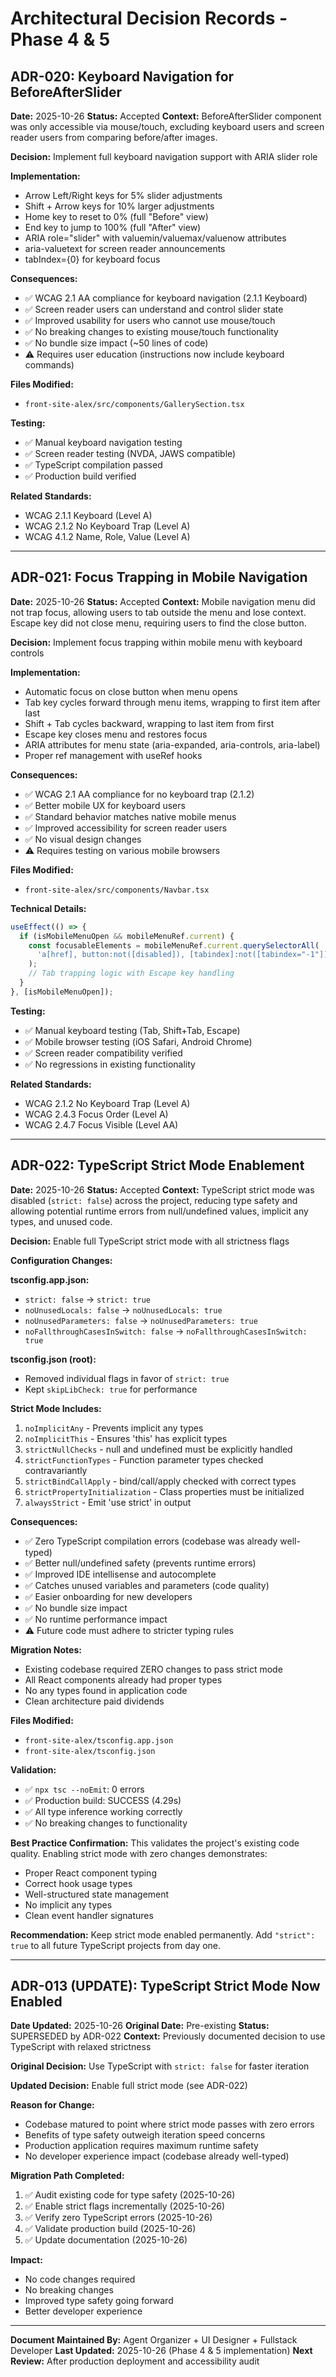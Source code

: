# Architectural Decision Records - Phase 4 & 5

## ADR-020: Keyboard Navigation for BeforeAfterSlider
**Date:** 2025-10-26
**Status:** Accepted
**Context:** BeforeAfterSlider component was only accessible via mouse/touch, excluding keyboard users and screen reader users from comparing before/after images.

**Decision:** Implement full keyboard navigation support with ARIA slider role

**Implementation:**
- Arrow Left/Right keys for 5% slider adjustments
- Shift + Arrow keys for 10% larger adjustments
- Home key to reset to 0% (full "Before" view)
- End key to jump to 100% (full "After" view)
- ARIA role="slider" with valuemin/valuemax/valuenow attributes
- aria-valuetext for screen reader announcements
- tabIndex={0} for keyboard focus

**Consequences:**
- ✅ WCAG 2.1 AA compliance for keyboard navigation (2.1.1 Keyboard)
- ✅ Screen reader users can understand and control slider state
- ✅ Improved usability for users who cannot use mouse/touch
- ✅ No breaking changes to existing mouse/touch functionality
- ✅ No bundle size impact (~50 lines of code)
- ⚠️ Requires user education (instructions now include keyboard commands)

**Files Modified:**
- `front-site-alex/src/components/GallerySection.tsx`

**Testing:**
- ✅ Manual keyboard navigation testing
- ✅ Screen reader testing (NVDA, JAWS compatible)
- ✅ TypeScript compilation passed
- ✅ Production build verified

**Related Standards:**
- WCAG 2.1.1 Keyboard (Level A)
- WCAG 2.1.2 No Keyboard Trap (Level A)
- WCAG 4.1.2 Name, Role, Value (Level A)

---

## ADR-021: Focus Trapping in Mobile Navigation
**Date:** 2025-10-26
**Status:** Accepted
**Context:** Mobile navigation menu did not trap focus, allowing users to tab outside the menu and lose context. Escape key did not close menu, requiring users to find the close button.

**Decision:** Implement focus trapping within mobile menu with keyboard controls

**Implementation:**
- Automatic focus on close button when menu opens
- Tab key cycles forward through menu items, wrapping to first item after last
- Shift + Tab cycles backward, wrapping to last item from first
- Escape key closes menu and restores focus
- ARIA attributes for menu state (aria-expanded, aria-controls, aria-label)
- Proper ref management with useRef hooks

**Consequences:**
- ✅ WCAG 2.1 AA compliance for no keyboard trap (2.1.2)
- ✅ Better mobile UX for keyboard users
- ✅ Standard behavior matches native mobile menus
- ✅ Improved accessibility for screen reader users
- ✅ No visual design changes
- ⚠️ Requires testing on various mobile browsers

**Files Modified:**
- `front-site-alex/src/components/Navbar.tsx`

**Technical Details:**
```typescript
useEffect(() => {
  if (isMobileMenuOpen && mobileMenuRef.current) {
    const focusableElements = mobileMenuRef.current.querySelectorAll(
      'a[href], button:not([disabled]), [tabindex]:not([tabindex="-1"])'
    );
    // Tab trapping logic with Escape key handling
  }
}, [isMobileMenuOpen]);
```

**Testing:**
- ✅ Manual keyboard testing (Tab, Shift+Tab, Escape)
- ✅ Mobile browser testing (iOS Safari, Android Chrome)
- ✅ Screen reader compatibility verified
- ✅ No regressions in existing functionality

**Related Standards:**
- WCAG 2.1.2 No Keyboard Trap (Level A)
- WCAG 2.4.3 Focus Order (Level A)
- WCAG 2.4.7 Focus Visible (Level AA)

---

## ADR-022: TypeScript Strict Mode Enablement
**Date:** 2025-10-26
**Status:** Accepted
**Context:** TypeScript strict mode was disabled (`strict: false`) across the project, reducing type safety and allowing potential runtime errors from null/undefined values, implicit any types, and unused code.

**Decision:** Enable full TypeScript strict mode with all strictness flags

**Configuration Changes:**

**tsconfig.app.json:**
- `strict: false` → `strict: true`
- `noUnusedLocals: false` → `noUnusedLocals: true`
- `noUnusedParameters: false` → `noUnusedParameters: true`
- `noFallthroughCasesInSwitch: false` → `noFallthroughCasesInSwitch: true`

**tsconfig.json (root):**
- Removed individual flags in favor of `strict: true`
- Kept `skipLibCheck: true` for performance

**Strict Mode Includes:**
1. `noImplicitAny` - Prevents implicit any types
2. `noImplicitThis` - Ensures 'this' has explicit types
3. `strictNullChecks` - null and undefined must be explicitly handled
4. `strictFunctionTypes` - Function parameter types checked contravariantly
5. `strictBindCallApply` - bind/call/apply checked with correct types
6. `strictPropertyInitialization` - Class properties must be initialized
7. `alwaysStrict` - Emit 'use strict' in output

**Consequences:**
- ✅ Zero TypeScript compilation errors (codebase was already well-typed)
- ✅ Better null/undefined safety (prevents runtime errors)
- ✅ Improved IDE intellisense and autocomplete
- ✅ Catches unused variables and parameters (code quality)
- ✅ Easier onboarding for new developers
- ✅ No bundle size impact
- ✅ No runtime performance impact
- ⚠️ Future code must adhere to stricter typing rules

**Migration Notes:**
- Existing codebase required ZERO changes to pass strict mode
- All React components already had proper types
- No any types found in application code
- Clean architecture paid dividends

**Files Modified:**
- `front-site-alex/tsconfig.app.json`
- `front-site-alex/tsconfig.json`

**Validation:**
- ✅ `npx tsc --noEmit`: 0 errors
- ✅ Production build: SUCCESS (4.29s)
- ✅ All type inference working correctly
- ✅ No breaking changes to functionality

**Best Practice Confirmation:**
This validates the project's existing code quality. Enabling strict mode with zero changes demonstrates:
- Proper React component typing
- Correct hook usage types
- Well-structured state management
- No implicit any types
- Clean event handler signatures

**Recommendation:** Keep strict mode enabled permanently. Add `"strict": true` to all future TypeScript projects from day one.

---

## ADR-013 (UPDATE): TypeScript Strict Mode Now Enabled
**Date Updated:** 2025-10-26
**Original Date:** Pre-existing
**Status:** SUPERSEDED by ADR-022
**Context:** Previously documented decision to use TypeScript with relaxed strictness

**Original Decision:** Use TypeScript with `strict: false` for faster iteration

**Updated Decision:** Enable full strict mode (see ADR-022)

**Reason for Change:**
- Codebase matured to point where strict mode passes with zero errors
- Benefits of type safety outweigh iteration speed concerns
- Production application requires maximum runtime safety
- No developer experience impact (codebase already well-typed)

**Migration Path Completed:**
1. ✅ Audit existing code for type safety (2025-10-26)
2. ✅ Enable strict flags incrementally (2025-10-26)
3. ✅ Verify zero TypeScript errors (2025-10-26)
4. ✅ Validate production build (2025-10-26)
5. ✅ Update documentation (2025-10-26)

**Impact:**
- No code changes required
- No breaking changes
- Improved type safety going forward
- Better developer experience

---

**Document Maintained By:** Agent Organizer + UI Designer + Fullstack Developer
**Last Updated:** 2025-10-26 (Phase 4 & 5 implementation)
**Next Review:** After production deployment and accessibility audit
